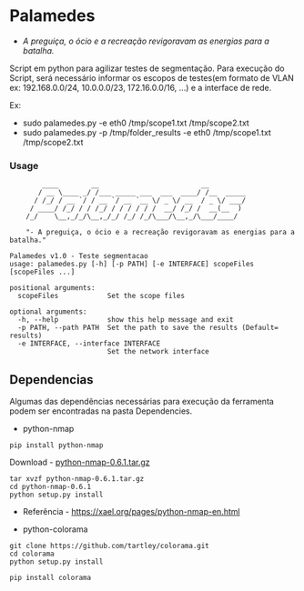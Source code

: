 # Palamedes
- *A preguiça, o ócio e a recreação revigoravam as energias para a batalha.*

Script em python para agilizar testes de segmentação. Para execução do Script, será necessário informar os escopos de testes(em formato de VLAN ex: 192.168.0.0/24, 10.0.0.0/23, 172.16.0.0/16, ...) e a interface de rede. 

Ex:

- sudo palamedes.py -e eth0 /tmp/scope1.txt /tmp/scope2.txt
- sudo palamedes.py -p /tmp/folder_results -e eth0 /tmp/scope1.txt /tmp/scope2.txt

### Usage 
```
        ____        __                         __         
       / __ \____ _/ /___ _____ ___  ___  ____/ /__  _____
      / /_/ / __ `/ / __ `/ __ `__ \/ _ \/ __  / _ \/ ___/
     / ____/ /_/ / / /_/ / / / / / /  __/ /_/ /  __(__  ) 
    /_/    \__,_/_/\__,_/_/ /_/ /_/\___/\__,_/\___/____/  

    "- A preguiça, o ócio e a recreação revigoravam as energias para a batalha."
                                                      
Palamedes v1.0 - Teste segmentacao
usage: palamedes.py [-h] [-p PATH] [-e INTERFACE] scopeFiles [scopeFiles ...]

positional arguments:
  scopeFiles            Set the scope files

optional arguments:
  -h, --help            show this help message and exit
  -p PATH, --path PATH  Set the path to save the results (Default= results)
  -e INTERFACE, --interface INTERFACE
                        Set the network interface
```

## Dependencias
Algumas das dependências necessárias para execução da ferramenta podem ser encontradas na pasta Dependencies.
- python-nmap

```
pip install python-nmap
```

Download - [python-nmap-0.6.1.tar.gz](https://xael.org/pages/python-nmap-0.6.1.tar.gz)


```
tar xvzf python-nmap-0.6.1.tar.gz
cd python-nmap-0.6.1
python setup.py install
```

* Referência -  https://xael.org/pages/python-nmap-en.html

- python-colorama

```
git clone https://github.com/tartley/colorama.git
cd colorama
python setup.py install
```

```
pip install colorama
```
